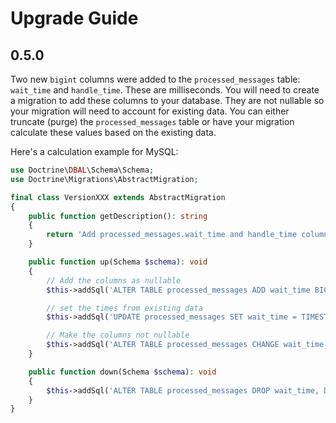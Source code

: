 # Upgrade Guide

## 0.5.0

Two new `bigint` columns were added to the `processed_messages` table:
`wait_time` and `handle_time`. These are milliseconds. You will need to
create a migration to add these columns to your database. They are not
nullable so your migration will need to account for existing data. You
can either truncate (purge) the `processed_messages` table or have your
migration calculate these values based on the existing data.

Here's a calculation example for MySQL:

```php
use Doctrine\DBAL\Schema\Schema;
use Doctrine\Migrations\AbstractMigration;

final class VersionXXX extends AbstractMigration
{
    public function getDescription(): string
    {
        return 'Add processed_messages.wait_time and handle_time columns';
    }

    public function up(Schema $schema): void
    {
        // Add the columns as nullable
        $this->addSql('ALTER TABLE processed_messages ADD wait_time BIGINT DEFAULT NULL, ADD handle_time BIGINT DEFAULT NULL');

        // set the times from existing data
        $this->addSql('UPDATE processed_messages SET wait_time = TIMESTAMPDIFF(SECOND, dispatched_at, received_at) * 1000, handle_time = TIMESTAMPDIFF(SECOND, received_at, finished_at) * 1000');

        // Make the columns not nullable
        $this->addSql('ALTER TABLE processed_messages CHANGE wait_time wait_time BIGINT NOT NULL, CHANGE handle_time handle_time BIGINT NOT NULL');
    }

    public function down(Schema $schema): void
    {
        $this->addSql('ALTER TABLE processed_messages DROP wait_time, DROP handle_time');
    }
}
```
